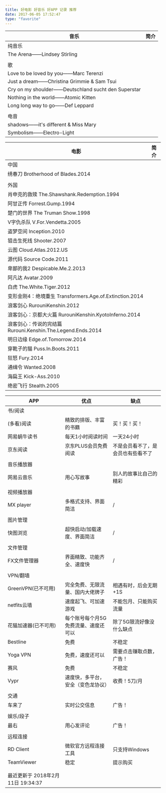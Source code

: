 ```yaml
---
title: 好电影 好音乐 好APP 记录 推荐
date: 2017-06-05 17:52:47
type: "favorite"
---
```


音乐                                                  |简介 
------------------------------------------------------|------------------------------------------------------------
纯音乐                                                |
The Arena——Lindsey Stirling                         |
                                                      |
歌                                                    |
Love to be loved by you——Marc Terenzi               |
Just a dream——Christina Grimmie & Sam Tsui          |
Cry on my shoulder——Deutschland sucht den Superstar |
Nothing in the world——Atomic Kitten                 |
Long long way to go——Def Leppard                    |
                                                      |
电音                                                  |
shadows——it's different & Miss Mary                 |
Symbolism——Electro-Light                            |


电影                                                        |简介 
------------------------------------------------------------|------------------------------------------------------------
中国                                                        |
绣春刀 Brotherhood of Blades.2014                           |
                                                            |
外国                                                        |
肖申克的救赎 The.Shawshank.Redemption.1994                  |
阿甘正传 Forrest.Gump.1994                                  |
楚门的世界 The Truman Show.1998                             |
V字仇杀队 V.For.Vendetta.2005                               |
盗梦空间 Inception.2010                                     |
狙击生死线 Shooter.2007                                     |
云图 Cloud.Atlas.2012.US                                    |
源代码 Source Code.2011                                     |
卑鄙的我2 Despicable.Me.2.2013                              |
阿凡达 Avatar.2009                                          |
白虎 The.White.Tiger.2012                                   |
变形金刚4：绝境重生 Transformers.Age.of.Extinction.2014     |
浪客剑心 RurouniKenshin.2012                                |
浪客剑心：京都大火篇 RurouniKenshin.KyotoInferno.2014       |
浪客剑心：传说的完结篇 Rurouni.Kenshin.The.Legend.Ends.2014 |
明日边缘 Edge.of.Tomorrow.2014                              |
穿靴子的猫 Puss.In.Boots.2011                               |
狂怒 Fury.2014                                              |
通缉令 Wanted.2008                                          |
海扁王 Kick-Ass.2010                                        |
绝密飞行 Stealth.2005                                       |





APP                                                  | 优点                                                     | 缺点
-----------------------------------------------------|----------------------------------------------------------|----------------------------------
书/阅读	                                             |                                                          |
(多看)阅读                                           |精致的排版、丰富的书籍                                    |买！买！买！
网易蜗牛读书                                         |每天1小时阅读时间                                         |一天24小时
京东阅读							                               |京东PLUS会员免费阅读                                      |不是会员看不了，是会员也有些看不了
                                                     |                                                          |
音乐播放器                                           |                                                          |
网易云音乐							                             |用心写故事                                                |别人的故事比自己的精彩
                                                     |                                                          |
视频播放器                                           |                                                          |
MX player                                            |多格式支持、界面简洁                                      |/
								                                     |                                                          |
图片管理							                               |                                                          |
快图浏览							                               |超快启动/加载速度、界面简洁                               |/
								                                     |                                                          |
文件管理							                               |                                                          |
FX文件管理器						                             |界面精致、功能齐全、速度快                                |/
								                                     |                                                          |
VPN/翻墙							                               |                                                          |
GreenVPN(已不可用)		                               |完全免费、无限流量、国内大佬牌子                          |相遇有时，后会无期 +1S
netfits云墙											                     |速度起飞、可加速游戏                                      |不能包月、只能购买流量
花猫加速器(已不可用)							                   |每个账号每个月5G免费流量、速度还可以                      |除了5G限流好像没什么缺点
Bestline                                             |免费                                                      |不稳定        
Yoga VPN 											                       |免费，速度还可以                                          |需要点击赚取点数，广告！
赛风                                                 |免费                                                      |不稳定
Vypr                                                 |速度快，多平台，安全（变色龙协议）                        |收费！5刀/月
                                                     |                                                          |
交通                                                 |                                                          |
车来了                                               |实时公交信息                                              |广告！
                                                     |                                                          |
娱乐/段子                                            |                                                          |
最右                                                 |用心发评论                                                |广告！
                                                     |                                                          |
远程连接                                             |                                                          |
RD Client                                            |微软官方远程连接工具                                      |只支持Windows
TeamViewer                                           |稳定                                                      |提示购买
                                                     |                                                          |
                                                     |                                                          |
最近更新于 2018年2月11日 19:34:37                    |                                                          |
